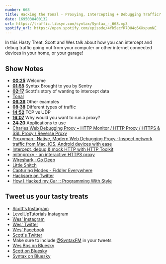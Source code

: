 ```yaml
---
number: 668
title: Hacking the Tonal - Proxying, Intercepting + Debugging Traffic?
date: 1695038400132
url: https://traffic.libsyn.com/syntax/Syntax_-_668.mp3
spotify_url: https://open.spotify.com/episode/4fk5ecfR7OU4q6XXxpunNE
---
```


In this Hasty Treat, Scott and Wes talk about how you can intercept and debug traffic going out from your computer or other internet connected devices in your home, or your garage!

## Show Notes

- **[00:25](#t=00:25)** Welcome
- **[01:55](#t=01:55)** Syntax Brought to you by Sentry
- **[02:17](#t=02:17)** Scott's story of wanting to intercept data
- [Tonal](https://www.tonal.com/)
- **[06:36](#t=06:36)** Other examples
- **[08:38](#t=08:38)** Different types of traffic
- **[14:52](#t=14:52)** TCP vs UDP
- **[16:07](#t=16:07)** Why would you want to run a proxy?
- **[24:20](#t=24:20)** Applications to use
- [Charles Web Debugging Proxy • HTTP Monitor / HTTP Proxy / HTTPS & SSL Proxy / Reverse Proxy](https://www.charlesproxy.com/)
- [Proxyman · Native, Modern Web Debugging Proxy · Inspect network traffic from Mac, iOS, Android devices with ease](https://proxyman.io/)
- [Intercept, debug & mock HTTP with HTTP Toolkit](https://httptoolkit.com/)
- [mitmproxy - an interactive HTTPS proxy](https://mitmproxy.org/)
- [Wireshark · Go Deep](https://www.wireshark.org/)
- [Little Snitch](https://www.obdev.at/products/littlesnitch/index.html)
- [Capturing Modes - Fiddler Everywhere](https://docs.telerik.com/fiddler-everywhere/capture-traffic/capturing-modes)
- [Hacksore on Twitter](https://twitter.com/Hacksore/status/1661369171534393348)
- [How I Hacked my Car :: Programming With Style](https://programmingwithstyle.com/posts/howihackedmycar/)

## Tweet us your tasty treats

- [Scott's Instagram](https://www.instagram.com/stolinski/)
- [LevelUpTutorials Instagram](https://www.instagram.com/LevelUpTutorials/)
- [Wes' Instagram](https://www.instagram.com/wesbos/)
- [Wes' Twitter](https://twitter.com/wesbos)
- [Wes' Facebook](https://www.facebook.com/wesbos.developer)
- [Scott's Twitter](https://twitter.com/stolinski)
- Make sure to include [@SyntaxFM](https://twitter.com/SyntaxFM) in your tweets
- [Wes Bos on Bluesky](https://bsky.app/profile/wesbos.com)
- [Scott on Bluesky](https://bsky.app/profile/tolin.ski)
- [Syntax on Bluesky](https://bsky.app/profile/syntax.fm)
